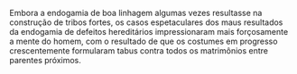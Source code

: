 ﻿Embora a endogamia de boa linhagem algumas vezes resultasse na construção de tribos fortes, os casos espetaculares dos maus resultados da endogamia de defeitos hereditários impressionaram mais forçosamente a mente do homem, com o resultado de que os costumes em progresso crescentemente formularam tabus contra todos os matrimônios entre parentes próximos.